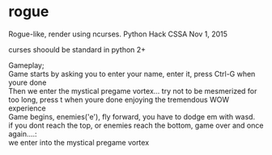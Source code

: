 # rogue
Rogue-like, render using ncurses. Python Hack CSSA Nov 1, 2015

curses shoould be standard in python 2+

Gameplay;
<br>
Game starts by asking you to enter your name, enter it, press Ctrl-G when youre done<br>
Then we enter the mystical pregame vortex... try not to be mesmerized for too long, press t when youre done enjoying the tremendous WOW experience
<br>
Game begins, enemies('e'), fly forward, you have to dodge em with wasd.<br>
if you dont reach the top, or enemies reach the bottom, game over and once again....:<br>
we enter into the mystical pregame vortex
